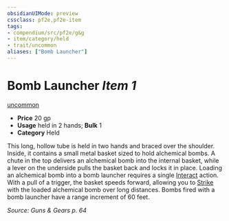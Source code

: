 ```yaml
---
obsidianUIMode: preview
cssclass: pf2e,pf2e-item
tags:
- compendium/src/pf2e/g&g
- item/category/held
- trait/uncommon
aliases: ["Bomb Launcher"]
---
```

# Bomb Launcher *Item 1*  
[uncommon](../../../Rules/traits/uncommon.md)  

- **Price** 20 gp
- **Usage** held in 2 hands; **Bulk** 1
- **Category** Held

This long, hollow tube is held in two hands and braced over the shoulder. Inside, it contains a small metal basket sized to hold alchemical bombs. A chute in the top delivers an alchemical bomb into the internal basket, while a lever on the underside pulls the basket back and locks it in place. Loading an alchemical bomb into a bomb launcher requires a single [Interact](../../../Rules/actions/interact.md) action. With a pull of a trigger, the basket speeds forward, allowing you to [Strike](../../../Rules/actions/strike.md) with the loaded alchemical bomb over long distances. Bombs fired with a bomb launcher have a range increment of 60 feet.

*Source: Guns & Gears p. 64*